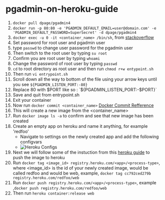 # pgadmin-on-heroku-guide
1. `docker pull dpage/pgadmin4`
2. `docker run -p 80:80 -e 'PGADMIN_DEFAULT_EMAIL=user@domain.com' -e 'PGADMIN_DEFAULT_PASSWORD=SuperSecret' -d dpage/pgadmin4`
3. `docker exec -u 0 -it <container_name> /bin/sh`, from [stackoverflow](https://stackoverflow.com/questions/28721699/root-password-inside-a-docker-container)
4. Set password for root user and pgadmin user
5. type `passwd` to change user password for the pgadmin user
6. Then switch to the root user by typing `su root`
7. Confirm you are root user by typing `whoami`
8. Change the password of root user by typing `passwd`
9. `cd` to root directory as root user and then run `chmod r+w entypoint.sh`
10. Then run `vi entrypoint.sh`
11. Scroll down all the way to bottom of the file using your arrow keys until you see `${PGADMIN_LISTEN_PORT:-80}`
12. Replace 80 with $PORT like so : `${PGADMIN_LISTEN_PORT:-$PORT}`
13. Save and quit from entrypoint.sh
14. Exit your container
15. Now run `docker commit <container_name>` [Docker Commit Refference](https://docs.docker.com/engine/reference/commandline/commit/)
16. This will create a new image from the <container_name>
17. Run `docker image ls -a` to confirm and see that new image has been created
18. Create an empty app on heroku and name it anything, for example 'redfoo'
    - Navigate to settings on the newly created app and add the following configvars
    - ![Heroku Configs](https://raw.githubusercontent.com/akibrhast/pgadmin-on-heroku-guide/master/Heroku_Config_Vars.png)
19. Next we will follow some of the instuction from this [heroku guide](https://devcenter.heroku.com/articles/container-registry-and-runtime#pushing-an-existing-image) to push the image to heroku
20. Run `docker tag <image_id> registry.heroku.com/<app>/<process-type>`, where <image_id> is the id of your newly created image, <app> would be called redfoo and <process-type> would be web, example,  `docker tag cc792ced279b registry.heroku.com/redfoo/web`
21. Run `docker push registry.heroku.com/<app>/<process-type>`, example ,`docker push registry.heroku.com/redfoo/web`
22. Then run `heroku container:release web`
